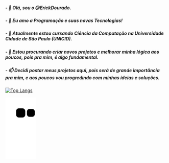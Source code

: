 <h5>- 👋 Olá, sou o @ErickDourado.</h5>
<h5>- 👀 Eu amo a Programação e suas novas Tecnologias!</h5>
<h5>- 🌱 Atualmente estou cursando Ciência da Computação na Universidade Cidade de São Paulo (UNICID).</h5>
<h5>- 💞️ Estou procurando criar novos projetos e melhorar minha lógica aos poucos, pois pra mim, é algo fundamental.</h5>
<h5>- 📫 Decidi postar meus projetos aqui, pois será de grande importância pra mim, e aos poucos vou progredindo com minhas ideias e soluções.</h5>



[![Top Langs](https://github-readme-stats.vercel.app/api/top-langs/?username=ErickDourado&theme=dark&bg_color=2b2bb2&layout=compact)](https://github.com/ErickDourado)



![Snake animation](https://github.com/ErickDourado/ErickDourado/blob/output/github-contribution-grid-snake.svg)

